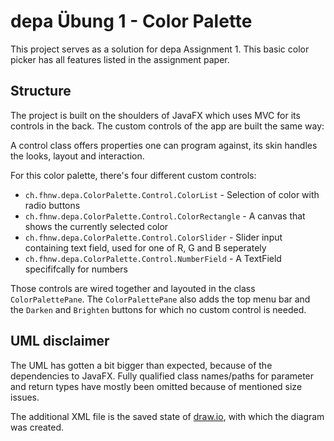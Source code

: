 # depa Übung 1 - Color Palette

This project serves as a solution for depa Assignment 1. This basic color
picker has all features listed in the assignment paper.

## Structure

The project is built on the shoulders of JavaFX which uses MVC for its
controls in the back. The custom controls of the app are built the same way:

A control class offers properties one can program against, its skin handles
the looks, layout and interaction.

For this color palette, there's four different custom controls:

- `ch.fhnw.depa.ColorPalette.Control.ColorList` - Selection of color with radio buttons
- `ch.fhnw.depa.ColorPalette.Control.ColorRectangle` - A canvas that shows the currently selected color
- `ch.fhnw.depa.ColorPalette.Control.ColorSlider` - Slider input containing text field, used for one of R, G and B seperately
- `ch.fhnw.depa.ColorPalette.Control.NumberField` - A TextField specififcally for numbers

Those controls are wired together and layouted in the class `ColorPalettePane`.
The `ColorPalettePane` also adds the top menu bar and the `Darken` and `Brighten`
buttons for which no custom control is needed.

## UML disclaimer

The UML has gotten a bit bigger than expected, because of the dependencies to JavaFX.
Fully qualified class names/paths for parameter and return types have mostly been
omitted because of mentioned size issues.

The additional XML file is the saved state of [draw.io](https://www.draw.io), with which
the diagram was created.

